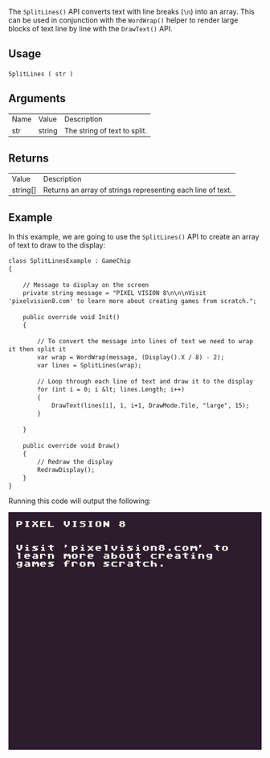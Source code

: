 The `SplitLines()` API converts text with line breaks (`\n`) into an array. This can be used in conjunction with the `WordWrap()` helper to render large blocks of text line by line with the `DrawText()` API.

## Usage

`SplitLines ( str )`

## Arguments

<table>
  <tr>
    <td>Name</td>
    <td>Value</td>
    <td>Description</td>
  </tr>
  <tr>
    <td>str</td>
    <td>string</td>
    <td>The string of text to split.</td>
  </tr>
</table>


## Returns

<table>
  <tr>
    <td>Value</td>
    <td>Description</td>
  </tr>
  <tr>
    <td>string[]</td>
    <td>Returns an array of strings representing each line of text.</td>
  </tr>
</table>


## Example

In this example, we are going to use the `SplitLines()` API to create an array of text to draw to the display:

    class SplitLinesExample : GameChip
    {
        
        // Message to display on the screen
        private string message = "PIXEL VISION 8\n\n\nVisit 'pixelvision8.com' to learn more about creating games from scratch.";

        public override void Init()
        { 

            // To convert the message into lines of text we need to wrap it then split it
            var wrap = WordWrap(message, (Display().X / 8) - 2);
            var lines = SplitLines(wrap);

            // Loop through each line of text and draw it to the display
            for (int i = 0; i &lt; lines.Length; i++)
            {
                DrawText(lines[i], 1, i+1, DrawMode.Tile, "large", 15);
            }

        }

        public override void Draw()
        { 
            // Redraw the display
            RedrawDisplay();
        }
    }

Running this code will output the following:

![image alt text](images/SplitLinesOutput_image_0.png)


